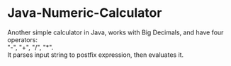 # Java-Numeric-Calculator
Another simple calculator in Java, works with Big Decimals, and have four operators:    
"-", "+", "/", "*".     
It parses input string to postfix expression, then evaluates it.
